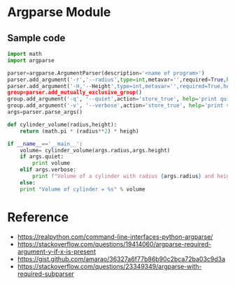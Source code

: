 # Argparse Module
## Sample code
```python
import math
import argparse

parser=argparse.ArgumentParser(description='<name of program>')
parser.add_argument('-r','--radius',type=int,metavar='',required=True,help='Radius of Cylinder')
parser.add_argument('-H,'--Height',type=int,metavar='',required=True,help='Height of Cylinder')
group=parser.add_mutually_exclusive_group()
group.add_argument('-q', '--quiet',action='store_true', help='print quiet')
group.add_argument('-v', '--verbose',action='store_true', help='print verbose')
args=parser.parse_args()

def cylinder_volume(radius,height):
    return (math.pi * (radius**2) * heigh)

if __name__=='__main__':
    volume= cylinder_volume(args.radius,args.height)
    if args.quiet:
        print volume
    elif args.verbose:
        print f"Volume of a cylinder with radius {args.radius} and height {args.height} is {volume}"
    else:
	print "Volume of cylinder = %s" % volume
```

# Reference

- https://realpython.com/command-line-interfaces-python-argparse/
- https://stackoverflow.com/questions/19414060/argparse-required-argument-y-if-x-is-present
- https://gist.github.com/amarao/36327a6f77b86b90c2bca72ba03c9d3a
- https://stackoverflow.com/questions/23349349/argparse-with-required-subparser